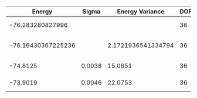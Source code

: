 | Energy             | Sigma  | Energy Variance    | DOF | Einf | Method                       | Reference |
|--------------------|--------|--------------------|-----|------|------------------------------|-----------|
| -76.283280827996   |        |                    | 36  | 0    | Exact diagonalization        | [code](https://github.com/varbench/methods/blob/main/scripts/J1J2/square_36_P_0.4/ed_lattice_symmetries.sh) |
| -76.16430367225236 |        | 2.1721936541334794 | 36  | 0    | DMRG (bond dimension = 2048) | [code](https://github.com/varbench/methods/blob/main/scripts/J1J2/square_36_P_0.4/dmrg.sh) |
| -74.8125           | 0.0038 | 15.0651            | 36  | 0    | RBM (alpha = 1)              | [code](https://github.com/varbench/methods/blob/main/scripts/J1J2/square_36_P_0.4/vmc_rbm.sh) |
| -73.9019           | 0.0046 | 22.0753            | 36  | 0    | Jastrow baseline             | [code](https://github.com/varbench/methods/blob/main/scripts/J1J2/square_36_P_0.4/vmc_jastrow.sh) |
